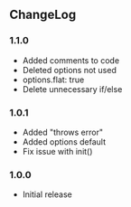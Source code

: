 ## ChangeLog

### 1.1.0

* Added comments to code
* Deleted options not used
* options.flat: true
* Delete unnecessary if/else 

### 1.0.1

* Added "throws error"
* Added options default
* Fix issue with init()

### 1.0.0

* Initial release
